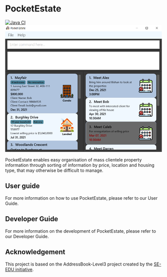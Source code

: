 # PocketEstate

[![Java CI](https://github.com/AY2021S2-CS2103T-T13-4/tp/actions/workflows/gradle.yml/badge.svg)](https://github.com/AY2021S2-CS2103T-T13-4/tp/actions/workflows/gradle.yml)
![Ui](docs/images/Ui.png)

PocketEstate enables easy organisation of mass clientele property information through sorting of information by price, location and housing type, that may otherwise be difficult to manage. 

## User guide
For more information on how to use PocketEstate, please refer to our User Guide. 

## Developer Guide
For more information on the development of PocketEstate, please refer to our Developer Guide. 

## Acknowledgement
This project is based on the AddressBook-Level3 project created by the [SE-EDU initiative](https://se-education.org).
